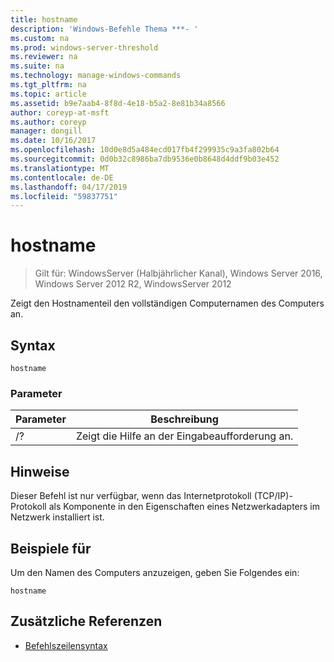 ```yaml
---
title: hostname
description: 'Windows-Befehle Thema ***- '
ms.custom: na
ms.prod: windows-server-threshold
ms.reviewer: na
ms.suite: na
ms.technology: manage-windows-commands
ms.tgt_pltfrm: na
ms.topic: article
ms.assetid: b9e7aab4-8f8d-4e18-b5a2-8e81b34a8566
author: coreyp-at-msft
ms.author: coreyp
manager: dongill
ms.date: 10/16/2017
ms.openlocfilehash: 10d0e8d5a484ecd017fb4f299935c9a3fa802b64
ms.sourcegitcommit: 0d0b32c8986ba7db9536e0b8648d4ddf9b03e452
ms.translationtype: MT
ms.contentlocale: de-DE
ms.lasthandoff: 04/17/2019
ms.locfileid: "59837751"
---
```

# <a name="hostname"></a>hostname

>Gilt für: WindowsServer (Halbjährlicher Kanal), Windows Server 2016, Windows Server 2012 R2, WindowsServer 2012

Zeigt den Hostnamenteil den vollständigen Computernamen des Computers an. 
## <a name="syntax"></a>Syntax
```
hostname
```
### <a name="parameters"></a>Parameter
|Parameter|Beschreibung|
|-------|--------|
|/?|Zeigt die Hilfe an der Eingabeaufforderung an.|
## <a name="remarks"></a>Hinweise
Dieser Befehl ist nur verfügbar, wenn das Internetprotokoll (TCP/IP)-Protokoll als Komponente in den Eigenschaften eines Netzwerkadapters im Netzwerk installiert ist.
## <a name="BKMK_Examples"></a>Beispiele für
Um den Namen des Computers anzuzeigen, geben Sie Folgendes ein:
```
hostname
```
## <a name="additional-references"></a>Zusätzliche Referenzen
-   [Befehlszeilensyntax](command-line-syntax-key.md)
